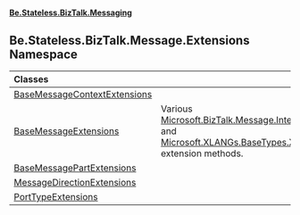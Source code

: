 #### [Be.Stateless.BizTalk.Messaging](README.md 'README')

## Be.Stateless.BizTalk.Message.Extensions Namespace

| Classes | |
| :--- | :--- |
| [BaseMessageContextExtensions](BaseMessageContextExtensions.md 'Be.Stateless.BizTalk.Message.Extensions.BaseMessageContextExtensions') | |
| [BaseMessageExtensions](BaseMessageExtensions.md 'Be.Stateless.BizTalk.Message.Extensions.BaseMessageExtensions') | Various [Microsoft.BizTalk.Message.Interop.IBaseMessage](https://docs.microsoft.com/en-us/dotnet/api/Microsoft.BizTalk.Message.Interop.IBaseMessage 'Microsoft.BizTalk.Message.Interop.IBaseMessage') and [Microsoft.XLANGs.BaseTypes.XLANGMessage](https://docs.microsoft.com/en-us/dotnet/api/Microsoft.XLANGs.BaseTypes.XLANGMessage 'Microsoft.XLANGs.BaseTypes.XLANGMessage') extension methods. |
| [BaseMessagePartExtensions](BaseMessagePartExtensions.md 'Be.Stateless.BizTalk.Message.Extensions.BaseMessagePartExtensions') | |
| [MessageDirectionExtensions](MessageDirectionExtensions.md 'Be.Stateless.BizTalk.Message.Extensions.MessageDirectionExtensions') | |
| [PortTypeExtensions](PortTypeExtensions.md 'Be.Stateless.BizTalk.Message.Extensions.PortTypeExtensions') | |
